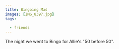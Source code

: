```yaml
---
title: Bingoing Mad
images: [IMG_8397.jpg]
tags:

  - friends
---
```

The night we went to Bingo for Allie's "50 before 50".